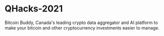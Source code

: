 # QHacks-2021
Bitcoin Buddy, Canada's leading crypto data aggregator and AI platform to make your bitcoin and other cryptocurrency investments easier to manage.
